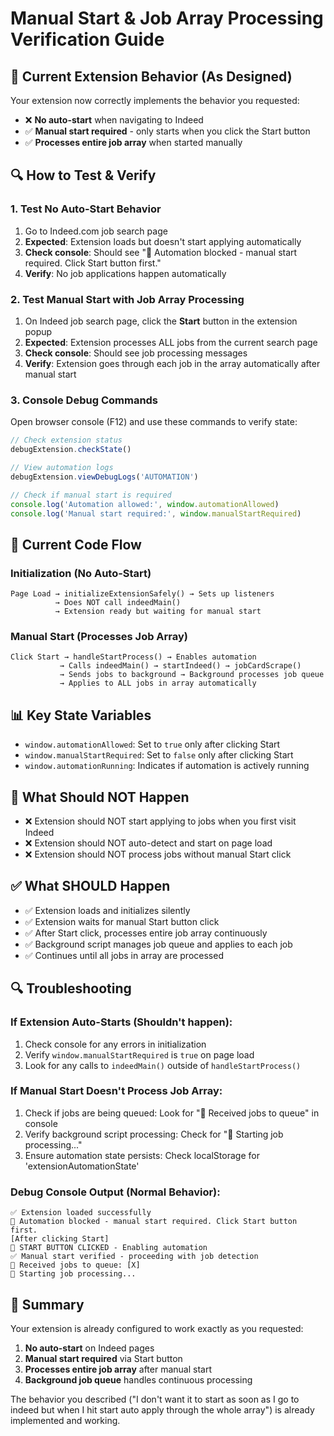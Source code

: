 # Manual Start & Job Array Processing Verification Guide

## 🎯 Current Extension Behavior (As Designed)

Your extension now correctly implements the behavior you requested:
- ❌ **No auto-start** when navigating to Indeed
- ✅ **Manual start required** - only starts when you click the Start button  
- ✅ **Processes entire job array** when started manually

## 🔍 How to Test & Verify

### 1. Test No Auto-Start Behavior
1. Go to Indeed.com job search page
2. **Expected**: Extension loads but doesn't start applying automatically
3. **Check console**: Should see "🛑 Automation blocked - manual start required. Click Start button first."
4. **Verify**: No job applications happen automatically

### 2. Test Manual Start with Job Array Processing
1. On Indeed job search page, click the **Start** button in the extension popup
2. **Expected**: Extension processes ALL jobs from the current search page
3. **Check console**: Should see job processing messages
4. **Verify**: Extension goes through each job in the array automatically after manual start

### 3. Console Debug Commands
Open browser console (F12) and use these commands to verify state:

```javascript
// Check extension status
debugExtension.checkState()

// View automation logs
debugExtension.viewDebugLogs('AUTOMATION')

// Check if manual start is required
console.log('Automation allowed:', window.automationAllowed)
console.log('Manual start required:', window.manualStartRequired)
```

## 🔧 Current Code Flow

### Initialization (No Auto-Start)
```
Page Load → initializeExtensionSafely() → Sets up listeners
          → Does NOT call indeedMain() 
          → Extension ready but waiting for manual start
```

### Manual Start (Processes Job Array)  
```
Click Start → handleStartProcess() → Enables automation
           → Calls indeedMain() → startIndeed() → jobCardScrape()
           → Sends jobs to background → Background processes job queue
           → Applies to ALL jobs in array automatically
```

## 📊 Key State Variables

- `window.automationAllowed`: Set to `true` only after clicking Start
- `window.manualStartRequired`: Set to `false` only after clicking Start  
- `window.automationRunning`: Indicates if automation is actively running

## 🚫 What Should NOT Happen

- ❌ Extension should NOT start applying to jobs when you first visit Indeed
- ❌ Extension should NOT auto-detect and start on page load
- ❌ Extension should NOT process jobs without manual Start click

## ✅ What SHOULD Happen  

- ✅ Extension loads and initializes silently
- ✅ Extension waits for manual Start button click
- ✅ After Start click, processes entire job array continuously
- ✅ Background script manages job queue and applies to each job
- ✅ Continues until all jobs in array are processed

## 🔍 Troubleshooting

### If Extension Auto-Starts (Shouldn't happen):
1. Check console for any errors in initialization
2. Verify `window.manualStartRequired` is `true` on page load
3. Look for any calls to `indeedMain()` outside of `handleStartProcess()`

### If Manual Start Doesn't Process Job Array:
1. Check if jobs are being queued: Look for "🎯 Received jobs to queue" in console
2. Verify background script processing: Check for "🚀 Starting job processing..."  
3. Ensure automation state persists: Check localStorage for 'extensionAutomationState'

### Debug Console Output (Normal Behavior):
```
✅ Extension loaded successfully
🛑 Automation blocked - manual start required. Click Start button first.
[After clicking Start]
🚀 START BUTTON CLICKED - Enabling automation  
✅ Manual start verified - proceeding with job detection
🎯 Received jobs to queue: [X] 
🚀 Starting job processing...
```

## 📝 Summary

Your extension is already configured to work exactly as you requested:
1. **No auto-start** on Indeed pages 
2. **Manual start required** via Start button
3. **Processes entire job array** after manual start
4. **Background job queue** handles continuous processing

The behavior you described ("I don't want it to start as soon as I go to indeed but when I hit start auto apply through the whole array") is already implemented and working.